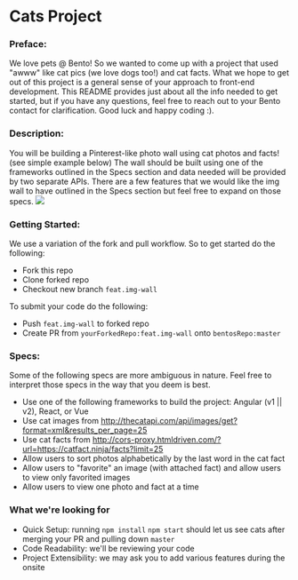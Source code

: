 # Cats Project

### Preface:
We love pets @ Bento!  So we wanted to come up with a project that used "awww" like cat pics (we love dogs too!) and cat facts.  What we hope to get out of this project is a general sense of your approach to front-end development.  This README provides just about all the info needed to get started, but if you have any questions, feel free to reach out to your Bento contact for clarification.  Good luck and happy coding :).

### Description:
You will be building a Pinterest-like photo wall using cat photos and facts! (see simple example below)  The wall should be built using one of the frameworks outlined in the Specs section and data needed will be provided by two separate APIs.  There are a few features that we would like the img wall to have outlined in the Specs section but feel free to expand on those specs.
![](cats.gif)

### Getting Started:
We use a variation of the fork and pull workflow.  So to get started do the following:
- Fork this repo
- Clone forked repo
- Checkout new branch `feat.img-wall`

To submit your code do the following:
- Push `feat.img-wall` to forked repo
- Create PR from `yourForkedRepo:feat.img-wall` onto `bentosRepo:master`

### Specs:
Some of the following specs are more ambiguous in nature.  Feel free to interpret those specs in the way that you deem is best.
- Use one of the following frameworks to build the project: Angular (v1 || v2), React, or Vue
- Use cat images from http://thecatapi.com/api/images/get?format=xml&results_per_page=25
- Use cat facts from http://cors-proxy.htmldriven.com/?url=https://catfact.ninja/facts?limit=25
- Allow users to sort photos alphabetically by the last word in the cat fact
- Allow users to "favorite" an image (with attached fact) and allow users to view only favorited images
- Allow users to view one photo and fact at a time

### What we're looking for
- Quick Setup: running `npm install` `npm start` should let us see cats after merging your PR and pulling down `master`
- Code Readability: we'll be reviewing your code
- Project Extensibility: we may ask you to add various features during the onsite

